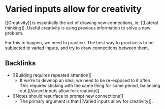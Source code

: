 # Varied inputs allow for creativity
[[Creativity]] is essentially the act of drawing new connections, ie. [[Lateral thinking]]. Useful creativity is using previous information to solve a new problem.

For this to happen, we need to practice. The best way to practice is to be subjected to varied inputs, and try to draw connections between them,

## Backlinks
* [[Building requires repeated attention]]
	* If we're to develop an idea, we need to be re-exposed to it often. This requires sticking with the same thing for some period, balancing out [[Varied inputs allow for creativity]].
* [[Notes should resurface to prompt new connections]]
	* The primary argument is that [[Varied inputs allow for creativity]].

<!-- #Life -->

<!-- {BearID:8262623A-8271-4290-B625-4D117A699F5D-15756-0000130478B148F7} -->
